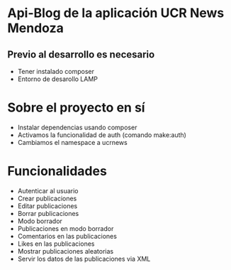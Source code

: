 # Api-Blog de la aplicación UCR News Mendoza

## Previo al desarrollo es necesario 

+ Tener instalado composer
+ Entorno de desarollo LAMP

# Sobre el proyecto en sí

+ Instalar dependencias usando composer
+ Activamos la funcionalidad de auth (comando make:auth)
+ Cambiamos el namespace a ucrnews

# Funcionalidades

+ Autenticar al usuario
+ Crear publicaciones
+ Editar publicaciones
+ Borrar publicaciones
+ Modo borrador
+ Publicaciones en modo borrador
+ Comentarios en las publicaciones
+ Likes en las publicaciones
+ Mostrar publicaciones aleatorias
+ Servir los datos de las publicaciones via XML